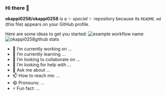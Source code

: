 ### Hi there 👋


**okappi0258/okappi0258** is a ✨ _special_ ✨ repository because its `README.md` (this file) appears on your GitHub profile.

Here are some ideas to get you started:
![example workflow name](https://github.com/actions/hello-world/workflows/Greet%20Everyone/badge.svg)
![okappi0258github stats](https://github-readme-stats.vercel.app/api?username=okappi0258)
- 🔭 I’m currently working on ...
- 🌱 I’m currently learning ...
- 👯 I’m looking to collaborate on ...
- 🤔 I’m looking for help with ...
- 💬 Ask me about ...
- 📫 How to reach me: ...
- 😄 Pronouns: ...
- ⚡ Fun fact: ...

